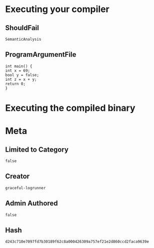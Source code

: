 # Executing your compiler

## ShouldFail

```
SemanticAnalysis
```

## ProgramArgumentFile

```
int main() {
int x = 69;
bool y = false;
int z = x + y;
return 0;
}
```

# Executing the compiled binary

# Meta

## Limited to Category

```
false
```

## Creator

```
graceful-logrunner
```

## Admin Authored

```
false
```

## Hash

```
d243c710e7097fd7b30189f62c8a000426309a757ef21e2d860ccd2faca9639e
```
